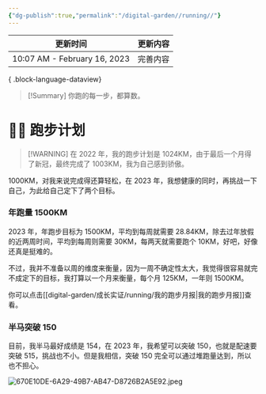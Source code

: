 ```yaml
---
{"dg-publish":true,"permalink":"/digital-garden//running//"}
---
```



| 更新时间                         | 更新内容 |
| ---------------------------- | ---- |
| 10:07 AM - February 16, 2023 | 完善内容 |

{ .block-language-dataview}
> [!Summary] 你跑的每一步，都算数。

# 🏃🏻 跑步计划

> [!WARNING] 在 2022 年，我的跑步计划是 1024KM，由于最后一个月得了新冠，最终完成了 1003KM，我为自己感到骄傲。

1000KM，对我来说完成得还算轻松，在 2023 年，我想健康的同时，再挑战一下自己，为此给自己定下了两个目标。

### 年跑量 1500KM

2023 年，年跑步目标为 1500KM，平均到每周就需要 28.84KM，除去过年放假的近两周时间，平均到每周则需要 30KM，每两天就需要跑个 10KM，好吧，好像还真是挺难的。

不过，我并不准备以周的维度来衡量，因为一周不确定性太大，我觉得很容易就完不成定下的目标，我打算以一个月来衡量，每个月 125KM，一年则 1500KM。

你可以点击[[digital-garden/成长实证/running/我的跑步月报\|我的跑步月报]]查看。

### 半马突破 150

目前，我半马最好成绩是 154，在 2023 年，我希望可以突破 150，也就是配速要突破 515，挑战也不小。但是我相信，突破 150 完全可以通过堆跑量达到，所以也不担心。

![670E10DE-6A29-49B7-AB47-D8726B2A5E92.jpeg](/img/user/digital-garden/%E6%88%90%E9%95%BF%E5%AE%9E%E8%AF%81/running/assets/2023-01%E6%9C%88%E8%8B%B1%E8%AF%AD%E5%AD%A6%E4%B9%A0%E6%89%93%E5%8D%A1/670E10DE-6A29-49B7-AB47-D8726B2A5E92.jpeg)
